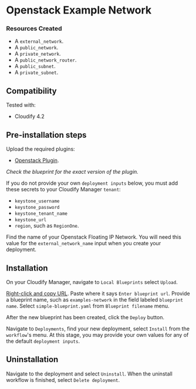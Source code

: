 
# Openstack Example Network

### Resources Created

  * A `external_network`.
  * A `public_network`.
  * A `private_network`.
  * A `public_network_router`.
  * A `public_subnet`.
  * A `private_subnet`.


## Compatibility

Tested with:
  * Cloudify 4.2


## Pre-installation steps

Upload the required plugins:

  * [Openstack Plugin](https://github.com/cloudify-cosmo/cloudify-openstack-plugin/releases).

_Check the blueprint for the exact version of the plugin._


If you do not provide your own `deployment inputs` below, you must add these secrets to your Cloudify Manager `tenant`:

  * `keystone_username`
  * `keystone_password`
  * `keystone_tenant_name`
  * `keystone_url`
  * `region`, such as `RegionOne`.


Find the name of your Openstack Floating IP Network. You will need this value for the `external_network_name` input when you create your deployment.

## Installation

On your Cloudify Manager, navigate to `Local Blueprints` select `Upload`.

[Right-click and copy URL](https://github.com/cloudify-examples/openstack-example-network/archive/master.zip). Paste where it says `Enter blueprint url`. Provide a blueprint name, such as `examples-network` in the field labeled `blueprint name`. Select `simple-blueprint.yaml` from `Blueprint filename` menu.

After the new blueprint has been created, click the `Deploy` button.

Navigate to `Deployments`, find your new deployment, select `Install` from the `workflow`'s menu. At this stage, you may provide your own values for any of the default `deployment inputs`.


## Uninstallation

Navigate to the deployment and select `Uninstall`. When the uninstall workflow is finished, select `Delete deployment`.
